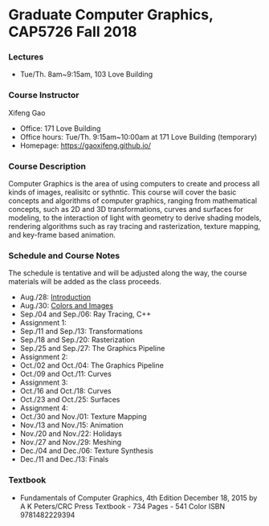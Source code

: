 # Graduate Computer Graphics, CAP5726 Fall 2018
### Lectures
- Tue/Th. 8am~9:15am, 103 Love Building
### Course Instructor
Xifeng Gao
- Office: 171 Love Building
- Office hours: Tue/Th. 9:15am~10:00am at 171 Love Building (temporary)
- Homepage: https://gaoxifeng.github.io/
### Course Description
Computer Graphics is the area of using computers to create and process all kinds of images, realisitc or sythntic. This course will cover the basic concepts and algorithms of computer graphics, ranging from mathematical concepts, such as 2D and 3D transformations, curves and surfaces for modeling, to the interaction of light with geometry to derive shading models, rendering algorithms such as ray tracing and rasterization, texture mapping, and key-frame based animation.

### Schedule and Course Notes 
The schedule is tentative and will be adjusted along the way, the course materials will be added as the class proceeds.
- Aug./28: [Introduction](https://gaoxifeng.github.io/cg18Fall/01-Introduction.pdf)
- Aug./30: [Colors and Images](https://gaoxifeng.github.io/cg18Fall/02-Images.pdf)
- Sep./04 and Sep./06: Ray Tracing, C++
- Assignment 1: 
- Sep./11 and Sep./13: Transformations
- Sep./18 and Sep./20: Rasterization
- Sep./25 and Sep./27: The Graphics Pipeline
- Assignment 2: 
- Oct./02 and Oct./04: The Graphics Pipeline
- Oct./09 and Oct./11: Curves
- Assignment 3: 
- Oct./16 and Oct./18: Curves
- Oct./23 and Oct./25: Surfaces
- Assignment 4:
- Oct./30 and Nov./01: Texture Mapping
- Nov./13 and Nov./15: Animation
- Nov./20 and Nov./22: Holidays
- Nov./27 and Nov./29: Meshing
- Dec./04 and Dec./06: Texture Synthesis
- Dec./11 and Dec./13: Finals

### Textbook
- Fundamentals of Computer Graphics, 4th Edition December 18, 2015 by A K Peters/CRC Press Textbook - 734 Pages - 541 Color ISBN 9781482229394
